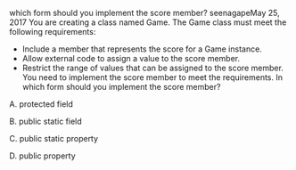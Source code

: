 ﻿which form should you implement the score member?
seenagapeMay 25, 2017
You are creating a class named Game.
The Game class must meet the following requirements:

* Include a member that represents the score for a Game instance.
* Allow external code to assign a value to the score member.
* Restrict the range of values that can be assigned to the score member.
You need to implement the score member to meet the requirements.
In which form should you implement the score member?

A. protected field

B. public static field

C. public static property

D. public property